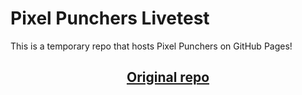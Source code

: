 # Pixel Punchers Livetest
This is a temporary repo that hosts Pixel Punchers on GitHub Pages!
<h2 align="center"><a href="https://github.com/Andrew32A/pixel-punchers">Original repo</a></h3>

